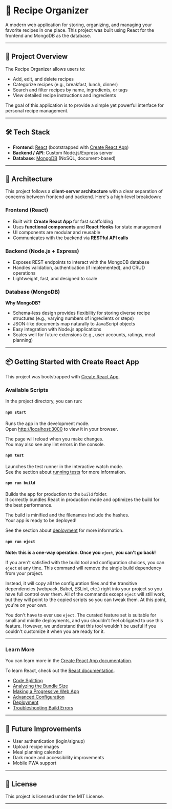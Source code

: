 # 🥘 Recipe Organizer

A modern web application for storing, organizing, and managing your favorite recipes in one place. This project was built using React for the frontend and MongoDB as the database.

---

## 🚀 Project Overview

The Recipe Organizer allows users to:

- Add, edit, and delete recipes
- Categorize recipes (e.g., breakfast, lunch, dinner)
- Search and filter recipes by name, ingredients, or tags
- View detailed recipe instructions and ingredients

The goal of this application is to provide a simple yet powerful interface for personal recipe management.

---

## 🛠️ Tech Stack

- **Frontend**: [React](https://reactjs.org/) (bootstrapped with [Create React App](https://github.com/facebook/create-react-app))
- **Backend / API**: Custom Node.js/Express server
- **Database**: [MongoDB](https://www.mongodb.com/) (NoSQL, document-based)

---

## 🧱 Architecture

This project follows a **client-server architecture** with a clear separation of concerns between frontend and backend. Here's a high-level breakdown:

### Frontend (React)

- Built with **Create React App** for fast scaffolding
- Uses **functional components** and **React Hooks** for state management
- UI components are modular and reusable
- Communicates with the backend via **RESTful API calls**

### Backend (Node.js + Express)

- Exposes REST endpoints to interact with the MongoDB database
- Handles validation, authentication (if implemented), and CRUD operations
- Lightweight, fast, and designed to scale

### Database (MongoDB)

**Why MongoDB?**

- Schema-less design provides flexibility for storing diverse recipe structures (e.g., varying numbers of ingredients or steps)
- JSON-like documents map naturally to JavaScript objects
- Easy integration with Node.js applications
- Scales well for future extensions (e.g., user accounts, ratings, meal planning)

---

## 📦 Getting Started with Create React App

This project was bootstrapped with [Create React App](https://github.com/facebook/create-react-app).

### Available Scripts

In the project directory, you can run:

#### `npm start`

Runs the app in the development mode.\
Open [http://localhost:3000](http://localhost:3000) to view it in your browser.

The page will reload when you make changes.\
You may also see any lint errors in the console.

#### `npm test`

Launches the test runner in the interactive watch mode.\
See the section about [running tests](https://facebook.github.io/create-react-app/docs/running-tests) for more information.

#### `npm run build`

Builds the app for production to the `build` folder.\
It correctly bundles React in production mode and optimizes the build for the best performance.

The build is minified and the filenames include the hashes.\
Your app is ready to be deployed!

See the section about [deployment](https://facebook.github.io/create-react-app/docs/deployment) for more information.

#### `npm run eject`

**Note: this is a one-way operation. Once you `eject`, you can't go back!**

If you aren't satisfied with the build tool and configuration choices, you can `eject` at any time. This command will remove the single build dependency from your project.

Instead, it will copy all the configuration files and the transitive dependencies (webpack, Babel, ESLint, etc.) right into your project so you have full control over them. All of the commands except `eject` will still work, but they will point to the copied scripts so you can tweak them. At this point, you're on your own.

You don't have to ever use `eject`. The curated feature set is suitable for small and middle deployments, and you shouldn't feel obligated to use this feature. However, we understand that this tool wouldn't be useful if you couldn't customize it when you are ready for it.

---

### Learn More

You can learn more in the [Create React App documentation](https://facebook.github.io/create-react-app/docs/getting-started).

To learn React, check out the [React documentation](https://reactjs.org/).

- [Code Splitting](https://facebook.github.io/create-react-app/docs/code-splitting)
- [Analyzing the Bundle Size](https://facebook.github.io/create-react-app/docs/analyzing-the-bundle-size)
- [Making a Progressive Web App](https://facebook.github.io/create-react-app/docs/making-a-progressive-web-app)
- [Advanced Configuration](https://facebook.github.io/create-react-app/docs/advanced-configuration)
- [Deployment](https://facebook.github.io/create-react-app/docs/deployment)
- [Troubleshooting Build Errors](https://facebook.github.io/create-react-app/docs/troubleshooting#npm-run-build-fails-to-minify)

---

## 🧩 Future Improvements

- User authentication (login/signup)
- Upload recipe images
- Meal planning calendar
- Dark mode and accessibility improvements
- Mobile PWA support

---

## 📄 License

This project is licensed under the MIT License.

---


